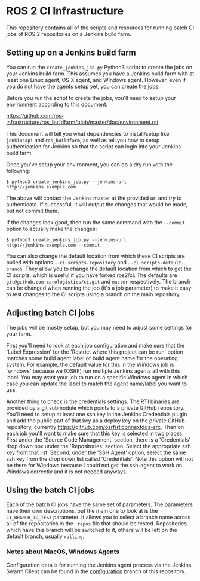 # ROS 2 CI Infrastructure

This repository contains all of the scripts and resources for running batch CI jobs of ROS 2 repositories on a Jenkins build farm.

## Setting up on a Jenkins build farm

You can run the `create_jenkins_job.py` Python3 script to create the jobs on your Jenkins build farm.
This assumes you have a Jenkins build farm with at least one Linux agent, OS X agent, and Windows agent.
However, even if you do not have the agents setup yet, you can create the jobs.

Before you run the script to create the jobs, you'll need to setup your environment according to this document:

https://github.com/ros-infrastructure/ros_buildfarm/blob/master/doc/environment.rst

This document will tell you what dependencies to install/setup like `jenkinsapi` and `ros_buildfarm`, as well as tell you how to setup authentication for Jenkins so that the script can login into your Jenkins build farm.

Once you've setup your environment, you can do a dry run with the following:

```
$ python3 create_jenkins_job.py --jenkins-url http://jenkins.example.com
```

The above will contact the Jenkins master at the provided url and try to authenticate.
If successful, it will output the changes that would be made, but not commit them.

If the changes look good, then run the same command with the `--commit` option to actually make the changes:

```
$ python3 create_jenkins_job.py --jenkins-url http://jenkins.example.com --commit
```

You can also change the default location from which these CI scripts are pulled with options `--ci-scripts-repository` and `--ci-scripts-default-branch`.
They allow you to change the default location from which to get the CI scripts, which is useful if you have forked ros2/ci.
The defaults are `git@github.com:carologistics/ci.git` and `master` respectively.
The branch can be changed when running the job (it's a job parameter) to make it easy to test changes to the CI scripts using a branch on the main repository.

## Adjusting batch CI jobs

The jobs will be mostly setup, but you may need to adjust some settings for your farm.

First you'll need to look at each job configuration and make sure that the 'Label Expression' for the 'Restrict where this project can be run' option matches some build agent label or build agent name for the operating system.
For example, the default value for this in the Windows job is 'windows' because we (OSRF) run multiple Jenkins agents all with this label.
You may want your job to run on a specific Windows agent in which case you can update the label to match the agent name/label you want to use.

Another thing to check is the credentials settings.
The RTI binaries are provided by a git submodule which points to a private GitHub repository.
You'll need to setup at least one ssh key in the Jenkins Credentials plugin and add the public part of that key as a deploy key on the private GitHub repository, currently https://github.com/osrf/rticonnextdds-src.
Then on each job you'll want to make sure that this key is selected in two places.
First under the 'Source Code Management' section, there is a 'Credentials' drop down box under the 'Repositories' section.
Select the appropriate ssh key from that list.
Second, under the 'SSH Agent' option, select the same ssh key from the drop down list called 'Credentials'.
Note this option will not be there for Windows because I could not get the ssh-agent to work on Windows correctly and it is not needed anyways.


## Using the batch CI jobs

Each of the batch CI jobs have the same set of parameters.
The parameters have their own descriptions, but the main one to look at is the `CI_BRANCH_TO_TEST` parameter.
It allows you to select a branch name across all of the repositories in the `.repos` file that should be tested.
Repositories which have this branch will be switched to it, others will be left on the default branch, usually `rolling`.

### Notes about MacOS, Windows Agents

Configuration details for running the Jenkins agent process via the Jenkins Swarm Client can be found in the [configuration](https://github.com/ros2/ci/tree/configuration) branch of this repository.
